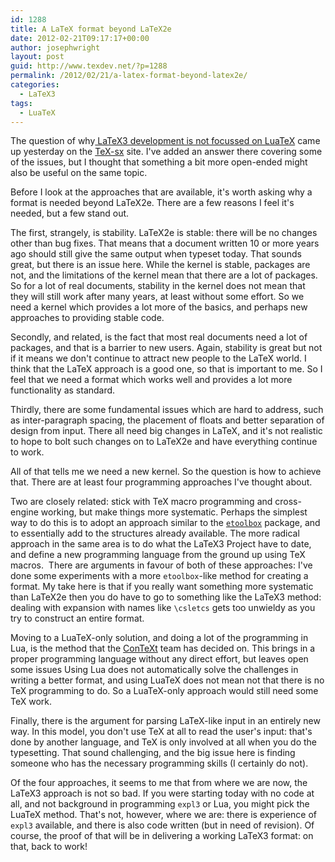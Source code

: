 ```yaml
---
id: 1288
title: A LaTeX format beyond LaTeX2e
date: 2012-02-21T09:17:17+00:00
author: josephwright
layout: post
guid: http://www.texdev.net/?p=1288
permalink: /2012/02/21/a-latex-format-beyond-latex2e/
categories:
  - LaTeX3
tags:
  - LuaTeX
---
```

The question of why<a href="http://tex.stackexchange.com/questions/45183/latex3-versus-pure-lua"> LaTeX3 development is not focussed on LuaTeX</a> came up yesterday on the <a href="http://tex.blogoverflow.com/">TeX-sx</a> site. I've added an answer there covering some of the issues, but I thought that something a bit more open-ended might also be useful on the same topic.

Before I look at the approaches that are available, it's worth asking why a format is needed beyond LaTeX2e. There are a few reasons I feel it's needed, but a few stand out.

The first, strangely, is stability. LaTeX2e is stable: there will be no changes other than bug fixes. That means that a document written 10 or more years ago should still give the same output when typeset today. That sounds great, but there is an issue here. While the kernel is stable, packages are not, and the limitations of the kernel mean that there are a lot of packages. So for a lot of real documents, stability in the kernel does not mean that they will still work after many years, at least without some effort. So we need a kernel which provides a lot more of the basics, and perhaps new approaches to providing stable code.

Secondly, and related, is the fact that most real documents need a lot of packages, and that is a barrier to new users. Again, stability is great but not if it means we don't continue to attract new people to the LaTeX world. I think that the LaTeX approach is a good one, so that is important to me. So I feel that we need a format which works well and provides a lot more functionality as standard.

Thirdly, there are some fundamental issues which are hard to address, such as inter-paragraph spacing, the placement of floats and better separation of design from input. There all need big changes in LaTeX, and it's not realistic to hope to bolt such changes on to LaTeX2e and have everything continue to work.

All of that tells me we need a new kernel. So the question is how to achieve that. There are at least four programming approaches I've thought about.

Two are closely related: stick with TeX macro programming and cross-engine working, but make things more systematic. Perhaps the simplest way to do this is to adopt an approach similar to the <a href="http://ctan.org/pkg/etoolbox"><code>etoolbox</code></a> package, and to essentially add to the structures already available. The more radical approach in the same area is to do what the LaTeX3 Project have to date, and define a new programming language from the ground up using TeX macros.  There are arguments in favour of both of these approaches: I've done some experiments with a more <code>etoolbox</code>-like method for creating a format. My take here is that if you really want something more systematic than LaTeX2e then you do have to go to something like the LaTeX3 method: dealing with expansion with names like <code>\csletcs</code> gets too unwieldy as you try to construct an entire format.

Moving to a LuaTeX-only solution, and doing a lot of the programming in Lua, is the method that the <a href="http://wiki.contextgarden.net/">ConTeXt</a> team has decided on. This brings in a proper programming language without any direct effort, but leaves open some issues Using Lua does not automatically solve the challenges in writing a better format, and using LuaTeX does not mean not that there is no TeX programming to do. So a LuaTeX-only approach would still need some TeX work.

Finally, there is the argument for parsing LaTeX-like input in an entirely new way. In this model, you don't use TeX at all to read the user's input: that's done by another language, and TeX is only involved at all when you do the typesetting. That sound challenging, and the big issue here is finding someone who has the necessary programming skills (I certainly do not).

Of the four approaches, it seems to me that from where we are now, the LaTeX3 approach is not so bad. If you were starting today with no code at all, and not background in programming <code>expl3</code> or Lua, you might pick the LuaTeX method. That's not, however, where we are: there is experience of <code>expl3</code> available, and there is also code written (but in need of revision). Of course, the proof of that will be in delivering a working LaTeX3 format: on that, back to work!
